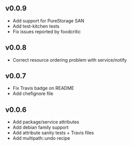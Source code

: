 ## v0.0.9

* Add support for PureStorage SAN
* Add test-kitchen tests
* Fix issues reported by foodcritic

## v0.0.8

* Correct resource ordering problem with service/notify

## v0.0.7

* Fix Travis badge on README
* Add chefignore file

## v0.0.6

* Add package/service attributes
* Add debian family support
* Add attribute sanity tests + Travis files
* Add multipath::undo recipe
